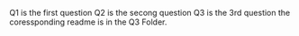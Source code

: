 Q1 is the first question
Q2 is the secong question 
Q3 is the 3rd question the coressponding readme is in the Q3 Folder.
